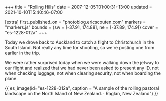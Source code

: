 +++
title = "Rolling Hills"
date = 2007-12-05T01:00:31+13:00
updated = 2021-10-10T15:40:46-07:00

[extra]
first_published_on = "photoblog.ericscouten.com"
markers = "markers.js"
bounds = {sw = [-37.91, 174.88], ne = [-37.89, 174.9]}
cover = "es-1228-012a"
+++

Today we drove back to Auckland to catch a flight to Christchurch in the South Island. Not really any time for shooting, so we're posting one from earlier in the trip.

<!-- more -->

We were rather surprised today when we were walking down the jetway to our flight and realized that we had never been asked to present any ID, not when checking luggage, not when clearing security, not when boarding the plane.

{{ es_image(id="es-1228-012a", caption = "A sample of the rolling pastoral landscape on the North Island of New Zealand. · Raglan, New Zealand") }}

